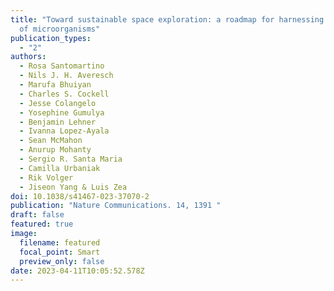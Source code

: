 ```yaml
---
title: "Toward sustainable space exploration: a roadmap for harnessing the power
  of microorganisms"
publication_types:
  - "2"
authors:
  - Rosa Santomartino
  - Nils J. H. Averesch
  - Marufa Bhuiyan
  - Charles S. Cockell
  - Jesse Colangelo
  - Yosephine Gumulya
  - Benjamin Lehner
  - Ivanna Lopez-Ayala
  - Sean McMahon
  - Anurup Mohanty
  - Sergio R. Santa Maria
  - Camilla Urbaniak
  - Rik Volger
  - Jiseon Yang & Luis Zea
doi: 10.1038/s41467-023-37070-2
publication: "Nature Communications. 14, 1391 "
draft: false
featured: true
image:
  filename: featured
  focal_point: Smart
  preview_only: false
date: 2023-04-11T10:05:52.578Z
---
```

